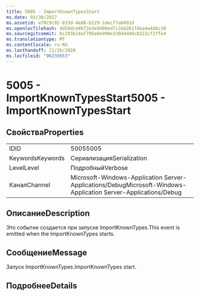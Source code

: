 ```yaml
---
title: 5005 - ImportKnownTypesStart
ms.date: 03/30/2017
ms.assetid: e70c9c92-833d-4e88-b129-1decf7a0491d
ms.openlocfilehash: 4d56dce0bf2e3e9d00ed7c2eb261fdaa4e4dbc30
ms.sourcegitcommit: bc293b14af795e0e999e3304dd40c0222cf2ffe4
ms.translationtype: MT
ms.contentlocale: ru-RU
ms.lasthandoff: 11/26/2020
ms.locfileid: "96235653"
---
```

# <a name="5005---importknowntypesstart"></a><span data-ttu-id="6fed4-102">5005 - ImportKnownTypesStart</span><span class="sxs-lookup"><span data-stu-id="6fed4-102">5005 - ImportKnownTypesStart</span></span>

## <a name="properties"></a><span data-ttu-id="6fed4-103">Свойства</span><span class="sxs-lookup"><span data-stu-id="6fed4-103">Properties</span></span>  
  
|||  
|-|-|  
|<span data-ttu-id="6fed4-104">ID</span><span class="sxs-lookup"><span data-stu-id="6fed4-104">ID</span></span>|<span data-ttu-id="6fed4-105">5005</span><span class="sxs-lookup"><span data-stu-id="6fed4-105">5005</span></span>|  
|<span data-ttu-id="6fed4-106">Keywords</span><span class="sxs-lookup"><span data-stu-id="6fed4-106">Keywords</span></span>|<span data-ttu-id="6fed4-107">Сериализация</span><span class="sxs-lookup"><span data-stu-id="6fed4-107">Serialization</span></span>|  
|<span data-ttu-id="6fed4-108">Level</span><span class="sxs-lookup"><span data-stu-id="6fed4-108">Level</span></span>|<span data-ttu-id="6fed4-109">Подробный</span><span class="sxs-lookup"><span data-stu-id="6fed4-109">Verbose</span></span>|  
|<span data-ttu-id="6fed4-110">Канал</span><span class="sxs-lookup"><span data-stu-id="6fed4-110">Channel</span></span>|<span data-ttu-id="6fed4-111">Microsoft-Windows-Application Server-Applications/Debug</span><span class="sxs-lookup"><span data-stu-id="6fed4-111">Microsoft-Windows-Application Server-Applications/Debug</span></span>|  
  
## <a name="description"></a><span data-ttu-id="6fed4-112">Описание</span><span class="sxs-lookup"><span data-stu-id="6fed4-112">Description</span></span>  

 <span data-ttu-id="6fed4-113">Это событие создается при запуске ImportKnownTypes.</span><span class="sxs-lookup"><span data-stu-id="6fed4-113">This event is emitted when the ImportKnownTypes starts.</span></span>  
  
## <a name="message"></a><span data-ttu-id="6fed4-114">Сообщение</span><span class="sxs-lookup"><span data-stu-id="6fed4-114">Message</span></span>  

 <span data-ttu-id="6fed4-115">Запуск ImportKnownTypes.</span><span class="sxs-lookup"><span data-stu-id="6fed4-115">ImportKnownTypes start.</span></span>  
  
## <a name="details"></a><span data-ttu-id="6fed4-116">Подробнее</span><span class="sxs-lookup"><span data-stu-id="6fed4-116">Details</span></span>
